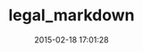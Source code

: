 ---
layout: post
title:  "legal_markdown"
repo:   "compleatang/legal-markdown"
date:   2015-02-18 17:01:28
gemurl: http://github.com/compleatang/legal-markdown
---
